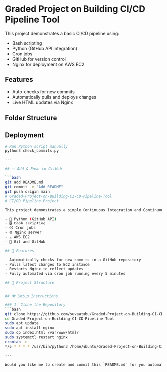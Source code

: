 # Graded Project on Building CI/CD Pipeline Tool

This project demonstrates a basic CI/CD pipeline using:

- Bash scripting
- Python (GitHub API integration)
- Cron jobs
- GitHub for version control
- Nginx for deployment on AWS EC2

## Features

- Auto-checks for new commits
- Automatically pulls and deploys changes
- Live HTML updates via Nginx

## Folder Structure


## Deployment

```bash
# Run Python script manually
python3 check_commits.py

---

## ✅ Add & Push to GitHub

```bash
git add README.md
git commit -m "Add README"
git push origin main
# Graded-Project-on-Building-CI-CD-Pipeline-Tool
# CI/CD Pipeline Project

This project demonstrates a simple Continuous Integration and Continuous Deployment (CI/CD) pipeline for a static website hosted on an AWS EC2 instance using:

- 🐍 Python (GitHub API)
- 🖥️ Bash scripting
- ⏲️ Cron jobs
- 🌐 Nginx server
- ☁️ AWS EC2
- 🔧 Git and GitHub

## 🚀 Features

- Automatically checks for new commits in a GitHub repository
- Pulls latest changes to EC2 instance
- Restarts Nginx to reflect updates
- Fully automated via cron job running every 5 minutes

## 📁 Project Structure


## 🛠️ Setup Instructions

### 1. Clone the Repository
```bash
git clone https://github.com/suvaatnbu/Graded-Project-on-Building-CI-CD-Pipeline-Tool.git
cd Graded-Project-on-Building-CI-CD-Pipeline-Tool
sudo apt update
sudo apt install nginx
sudo cp index.html /var/www/html/
sudo systemctl restart nginx
crontab -e
*/5 * * * * /usr/bin/python3 /home/ubuntu/Graded-Project-on-Building-CI-CD-Pipeline-Tool/check_commits.py >> /tmp/commit_check.log 2>&1

---

Would you like me to create and commit this `README.md` for you automatically via a shell command list?

